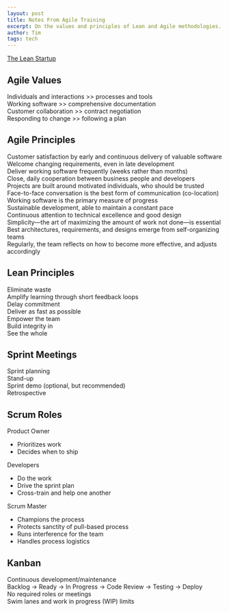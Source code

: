 ```yaml
---
layout: post
title: Notes From Agile Training
excerpt: On the values and principles of Lean and Agile methodologies.
author: Tim
tags: tech
---
```


[The Lean Startup](http://theleanstartup.com/book)  

## Agile Values  
Individuals and interactions >> processes and tools  
Working software >> comprehensive documentation  
Customer collaboration >> contract negotiation  
Responding to change >> following a plan  

## Agile Principles 
Customer satisfaction by early and continuous delivery of valuable software  
Welcome changing requirements, even in late development  
Deliver working software frequently (weeks rather than months)  
Close, daily cooperation between business people and developers  
Projects are built around motivated individuals, who should be trusted  
Face-to-face conversation is the best form of communication (co-location)  
Working software is the primary measure of progress  
Sustainable development, able to maintain a constant pace  
Continuous attention to technical excellence and good design  
Simplicity—the art of maximizing the amount of work not done—is essential  
Best architectures, requirements, and designs emerge from self-organizing teams  
Regularly, the team reflects on how to become more effective, and adjusts accordingly  

## Lean Principles  
Eliminate waste  
Amplify learning through short feedback loops  
Delay commitment  
Deliver as fast as possible  
Empower the team  
Build integrity in  
See the whole  

## Sprint Meetings  
Sprint planning  
Stand-up  
Sprint demo (optional, but recommended)  
Retrospective  

## Scrum Roles  
Product Owner  
 * Prioritizes work
 * Decides when to ship  
 
Developers  
 * Do the work
 * Drive the sprint plan
 * Cross-train and help one another

Scrum Master  
 * Champions the process
 * Protects sanctity of pull-based process
 * Runs interference for the team
 * Handles process logistics
   
## Kanban  
Continuous development/maintenance  
Backlog -> Ready -> In Progress -> Code Review -> Testing -> Deploy  
No required roles or meetings  
Swim lanes and work in progress (WIP) limits  

